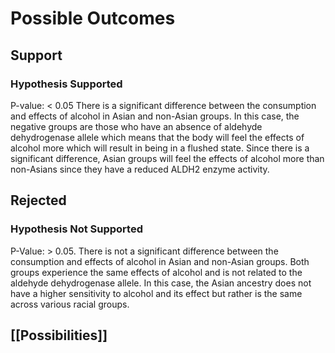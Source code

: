 # Possible Outcomes

## Support

### Hypothesis Supported

P-value: < 0.05 There is a significant difference between the consumption and effects of alcohol in Asian and non-Asian groups. In this case, the negative groups are those who have an absence of aldehyde dehydrogenase allele which means that the body will feel the effects of alcohol more which will result in being in a flushed state. Since there is a significant difference, Asian groups will feel the effects of alcohol more than non-Asians since they have a reduced ALDH2 enzyme activity.

## Rejected

### Hypothesis Not Supported

P-Value: > 0.05. There is not a significant difference between the consumption and effects of alcohol in Asian and non-Asian groups. Both groups experience the same effects of alcohol and is not related to the aldehyde dehydrogenase allele. In this case, the Asian ancestry does not have a higher sensitivity to alcohol and its effect but rather is the same across various racial groups.


## [[Possibilities]]
